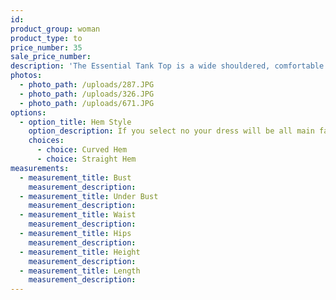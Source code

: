 ```yaml
---
id:
product_group: woman
product_type: to
price_number: 35
sale_price_number:
description: 'The Essential Tank Top is a wide shouldered, comfortable fit top.'
photos:
  - photo_path: /uploads/287.JPG
  - photo_path: /uploads/326.JPG
  - photo_path: /uploads/671.JPG
options:
  - option_title: Hem Style
    option_description: If you select no your dress will be all main fabric
    choices:
      - choice: Curved Hem
      - choice: Straight Hem
measurements:
  - measurement_title: Bust
    measurement_description:
  - measurement_title: Under Bust
    measurement_description:
  - measurement_title: Waist
    measurement_description:
  - measurement_title: Hips
    measurement_description:
  - measurement_title: Height
    measurement_description:
  - measurement_title: Length
    measurement_description:
---
```

